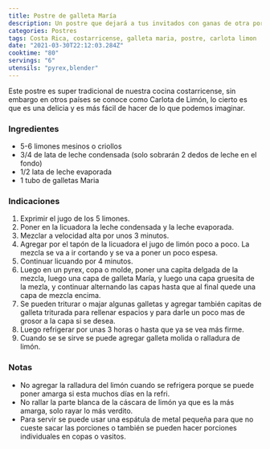 ```yaml
---
title: Postre de galleta María
description: Un postre que dejará a tus invitados con ganas de otra porción
categories: Postres
tags: Costa Rica, costarricense, galleta maria, postre, carlota limon
date: "2021-03-30T22:12:03.284Z"
cooktime: "80"
servings: "6"
utensils: "pyrex,blender"
---
```

Este postre es super tradicional de nuestra cocina costarricense, sin embargo en otros países se conoce como Carlota de Limón, lo cierto es que es una delicia y es más fácil de hacer de lo que podemos imaginar.

### Ingredientes

- 5-6 limones mesinos o criollos
- 3/4 de lata de leche condensada (solo sobrarán 2 dedos de leche en el fondo)
- 1/2 lata de leche evaporada
- 1 tubo de galletas Maria

### Indicaciones

1. Exprimir el jugo de los 5 limones.
2. Poner en la licuadora la leche condensada y la leche evaporada.
3. Mezclar a velocidad alta por unos 3 minutos.
4. Agregar por el tapón de la licuadora el jugo de limón poco a poco. La mezcla se va a ir cortando y se va a poner un poco espesa.
5. Continuar licuando por 4 minutos.
6. Luego en un pyrex, copa o molde, poner una capita delgada de la mezcla, luego una capa de galleta María, y luego una capa gruesita de la mezla, y continuar alternando las capas hasta que al final quede una capa de mezcla encima.
7. Se pueden triturar o majar algunas galletas y agregar también capitas de galleta triturada para rellenar espacios y para darle un poco mas de grosor a la capa si se desea.
8. Luego refrigerar por unas 3 horas o hasta que ya se vea más firme.
9. Cuando se se sirve se puede agregar galleta molida o ralladura de limón.

### Notas

- No agregar la ralladura del limón cuando se refrigera porque se puede poner amarga si esta muchos días en la refri.
- No rallar la parte blanca de la cáscara de limón ya que es la más amarga, solo rayar lo más verdito.
- Para servir se puede usar una espátula de metal pequeña para que no cueste sacar las porciones o también se pueden hacer porciones individuales en copas o vasitos.
